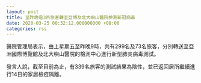```yaml
---
layout: post
title: 至昨晚逾3百旅客轉至亞博及北大嶼山醫院檢測新冠病毒
date: 2020-03-25 00:32:12.000000000 +08:00
categories: rss
---
```


醫院管理局表示，由上星期五至昨晚9時，共有299名及73名旅客，分別轉送至亞洲國際博覽館及北大嶼山醫院的檢測中心進行新型肺炎病毒測試。

發言人說，截至目前為止，有339名旅客的測試結果為陰性，並已返回居所繼續進行14日的家居檢疫隔離。
